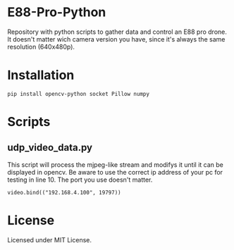# E88-Pro-Python
Repository with python scripts to gather data and control an E88 pro drone. It doesn't matter wich camera version you have, since it's always the same resolution (640x480p).

# Installation
```
pip install opencv-python socket Pillow numpy
```

# Scripts
## udp_video_data.py
This script will process the mjpeg-like stream and modifys it until it can be displayed in opencv. Be aware to use the correct ip address of your pc for testing in line 10. The port you use doesn't matter.
```
video.bind(("192.168.4.100", 19797))
```

# License
Licensed under MIT License. 

